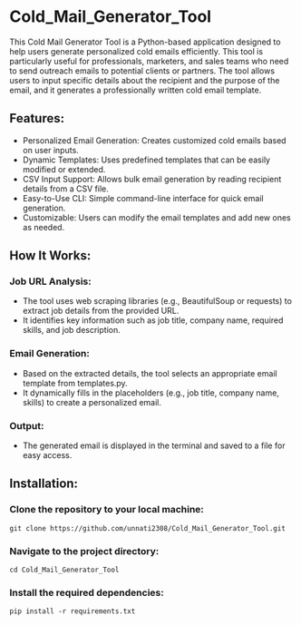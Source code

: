 # Cold_Mail_Generator_Tool
This Cold Mail Generator Tool is a Python-based application designed to help users generate personalized cold emails efficiently. This tool is particularly useful for professionals, marketers, and sales teams who need to send outreach emails to potential clients or partners. The tool allows users to input specific details about the recipient and the purpose of the email, and it generates a professionally written cold email template.

## Features:
- Personalized Email Generation: Creates customized cold emails based on user inputs.
- Dynamic Templates: Uses predefined templates that can be easily modified or extended.
- CSV Input Support: Allows bulk email generation by reading recipient details from a CSV file.
- Easy-to-Use CLI: Simple command-line interface for quick email generation.
- Customizable: Users can modify the email templates and add new ones as needed.

## How It Works:
### Job URL Analysis:
- The tool uses web scraping libraries (e.g., BeautifulSoup or requests) to extract job details from the provided URL.
- It identifies key information such as job title, company name, required skills, and job description.
### Email Generation:
- Based on the extracted details, the tool selects an appropriate email template from templates.py.
- It dynamically fills in the placeholders (e.g., job title, company name, skills) to create a personalized email.
### Output:
- The generated email is displayed in the terminal and saved to a file for easy access.

## Installation:
### Clone the repository to your local machine:
```
git clone https://github.com/unnati2308/Cold_Mail_Generator_Tool.git
```
### Navigate to the project directory:
```
cd Cold_Mail_Generator_Tool
```
### Install the required dependencies:
```
pip install -r requirements.txt
```

